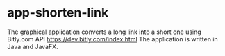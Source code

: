 # app-shorten-link
The graphical application converts a long link into a short one using Bitly.com API  https://dev.bitly.com/index.html
The application is written in Java and JavaFX.
